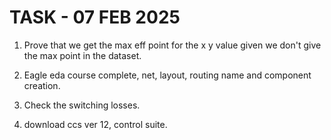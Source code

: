 # TASK - 07 FEB 2025

1. Prove that we get the max eff point for the x y value given we don't give the max point in the dataset.

2. Eagle eda course complete, net, layout, routing name and component creation.
3. Check the switching losses.
4. download ccs ver 12, control suite.